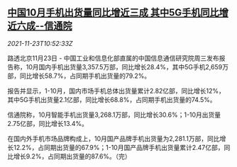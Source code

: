 <!--1637665262000-->
[中国10月手机出货量同比增近三成 其中5G手机同比增近六成--信通院](https://cn.reuters.com/article/china-oct-mobile-shipiment-1123-tues-idCNKBS2I80R7)
------

<div><i>2021-11-23T10:52:33Z</i></div><p>路透北京11月23日 - 中国工业和信息化部直属的中国信息通信研究院周三发布报告称，10月国内手机出货量3,357.5万部，同比增长28.4%，其中5G手机2,659万部，同比增长58.7%，占同期手机出货量的79.2%。</p><p>报告并显示，1-10月，国内市场手机总体出货量累计2.82亿部，同比增长12%，其中5G手机出货量2.1亿部，同比增长68.8%，占同期手机出货量的74.5%。</p><p>信通院称，10月智能手机出货量3,268.1万部，同比增长30.6%；1-10月出货量2.75亿部，同比增长13.4%。</p><p>在国内外手机市场品牌构成上，10月国产品牌手机出货量为2,281.1万部，同比增长12.2%，占同期出货量的67.9%；1-10月国产品牌手机出货量累计2.47亿部，同比增长9.2%，占同期出货量的87.6%。（完）</p>
